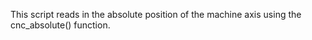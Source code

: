  This script reads in the absolute position of the machine axis using the cnc_absolute() function.
 
